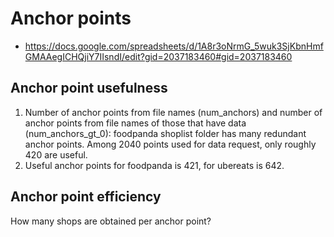 # Anchor points

- <https://docs.google.com/spreadsheets/d/1A8r3oNrmG_5wuk3SjKbnHmfGMAAegICHQjiY7IIsndI/edit?gid=2037183460#gid=2037183460>

## Anchor point usefulness

  1. Number of anchor points from file names (num_anchors) and number of anchor points from file names of those that have data (num_anchors_gt_0): foodpanda shoplist folder has many redundant anchor points. Among 2040 points used for data request, only roughly 420 are useful. 
  2. Useful anchor points for foodpanda is 421, for ubereats is 642.  

## Anchor point efficiency

How many shops are obtained per anchor point? 


